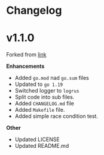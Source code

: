 # Changelog

# v1.1.0

Forked from [link](https://github.com/nanobox-io/golang-scribble)

**Enhancements**

* Added `go.mod` nad `go.sum` files
* Updated to `go 1.19`
* Switched logger to `logrus`
* Split code into sub files.
* Added `CHANGELOG.md` file
* Added `Makefile` file.
* Added simple race condition test.

**Other**
* Updated LICENSE
* Updated README.md